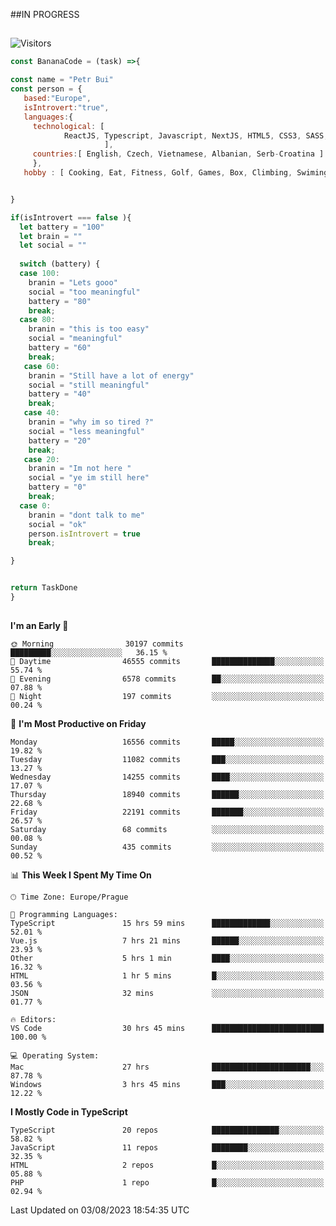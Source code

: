 ##IN PROGRESS
##
![Visitors](https://komarev.com/ghpvc/?username=petrbui&style=for-the-badge&label=Visitors+👀)
```Javascript
const BananaCode = (task) =>{

const name = "Petr Bui"
const person = {
   based:"Europe",
   isIntrovert:"true",
   languages:{
     technological: [ 
            ReactJS, Typescript, Javascript, NextJS, HTML5, CSS3, SASS, Redux, Node, Storybook, Styled-Component
                     ],
     countries:[ English, Czech, Vietnamese, Albanian, Serb-Croatina ]
     },
   hobby : [ Cooking, Eat, Fitness, Golf, Games, Box, Climbing, Swiming],


}

if(isIntrovert === false ){
  let battery = "100"
  let brain = ""
  let social = ""
  
  switch (battery) {
  case 100:
    branin = "Lets gooo"
    social = "too meaningful"
    battery = "80"
    break;
  case 80:
    branin = "this is too easy"
    social = "meaningful"
    battery = "60"
    break;
   case 60:
    branin = "Still have a lot of energy"
    social = "still meaningful"
    battery = "40"
    break;
   case 40:
    branin = "why im so tired ?"
    social = "less meaningful"
    battery = "20"
    break;
   case 20:
    branin = "Im not here "
    social = "ye im still here"
    battery = "0"
    break;
  case 0:
    branin = "dont talk to me"
    social = "ok"
    person.isIntrovert = true
    break;

}


return TaskDone
}
```



##
<!--
[![My GitHub stats](https://github-readme-stats.vercel.app/api?username=petrbui&theme=github_dark)](https://github.com/anuraghazra/github-readme-stats)

[![My wakatime stats](https://github-readme-stats.vercel.app/api/wakatime?username=petrbui&theme=github_dark)](https://github.com/anuraghazra/github-readme-stats)
-->
<!--START_SECTION:waka-->
**I'm an Early 🐤** 

```text
🌞 Morning                30197 commits       █████████░░░░░░░░░░░░░░░░   36.15 % 
🌆 Daytime                46555 commits       ██████████████░░░░░░░░░░░   55.74 % 
🌃 Evening                6578 commits        ██░░░░░░░░░░░░░░░░░░░░░░░   07.88 % 
🌙 Night                  197 commits         ░░░░░░░░░░░░░░░░░░░░░░░░░   00.24 % 
```
📅 **I'm Most Productive on Friday** 

```text
Monday                   16556 commits       █████░░░░░░░░░░░░░░░░░░░░   19.82 % 
Tuesday                  11082 commits       ███░░░░░░░░░░░░░░░░░░░░░░   13.27 % 
Wednesday                14255 commits       ████░░░░░░░░░░░░░░░░░░░░░   17.07 % 
Thursday                 18940 commits       ██████░░░░░░░░░░░░░░░░░░░   22.68 % 
Friday                   22191 commits       ███████░░░░░░░░░░░░░░░░░░   26.57 % 
Saturday                 68 commits          ░░░░░░░░░░░░░░░░░░░░░░░░░   00.08 % 
Sunday                   435 commits         ░░░░░░░░░░░░░░░░░░░░░░░░░   00.52 % 
```


📊 **This Week I Spent My Time On** 

```text
🕑︎ Time Zone: Europe/Prague

💬 Programming Languages: 
TypeScript               15 hrs 59 mins      █████████████░░░░░░░░░░░░   52.01 % 
Vue.js                   7 hrs 21 mins       ██████░░░░░░░░░░░░░░░░░░░   23.93 % 
Other                    5 hrs 1 min         ████░░░░░░░░░░░░░░░░░░░░░   16.32 % 
HTML                     1 hr 5 mins         █░░░░░░░░░░░░░░░░░░░░░░░░   03.56 % 
JSON                     32 mins             ░░░░░░░░░░░░░░░░░░░░░░░░░   01.77 % 

🔥 Editors: 
VS Code                  30 hrs 45 mins      █████████████████████████   100.00 % 

💻 Operating System: 
Mac                      27 hrs              ██████████████████████░░░   87.78 % 
Windows                  3 hrs 45 mins       ███░░░░░░░░░░░░░░░░░░░░░░   12.22 % 
```

**I Mostly Code in TypeScript** 

```text
TypeScript               20 repos            ███████████████░░░░░░░░░░   58.82 % 
JavaScript               11 repos            ████████░░░░░░░░░░░░░░░░░   32.35 % 
HTML                     2 repos             █░░░░░░░░░░░░░░░░░░░░░░░░   05.88 % 
PHP                      1 repo              █░░░░░░░░░░░░░░░░░░░░░░░░   02.94 % 
```




 Last Updated on 03/08/2023 18:54:35 UTC
<!--END_SECTION:waka-->
